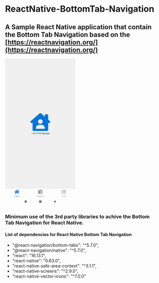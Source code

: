 # ReactNative-BottomTab-Navigation

## A Sample React Native application that contain the Bottom Tab Navigation based on the [https://reactnavigation.org/](https://reactnavigation.org/) 

![](https://github.com/2cool2envy/fkbestOffers/blob/master/app.gif?raw=true)

### Minimum use of the 3rd party libraries to achive the Bottom Tab Navigation for React Native.

#### List of dependencies for React Native Bottom Tab Navigation

* "@react-navigation/bottom-tabs": "^5.7.0",
* "@react-navigation/native": "^5.7.0",
*  "react": "16.13.1",
*  "react-native": "0.63.0",
*  "react-native-safe-area-context": "^3.1.1",
*  "react-native-screens": "^2.9.0",
*  "react-native-vector-icons": "^7.0.0"
